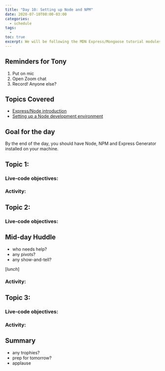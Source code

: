 ```yaml
---
title: "Day 10: Setting up Node and NPM"
date: 2020-07-10T08:00-03:00
categories:
  - schedule
tags:
  - 
toc: true
excerpt: We will be following the MDN Express/Mongoose tutorial modules for the server-side component of this course.
---
```

## Reminders for Tony
1. Put on mic
2. Open Zoom chat
3. Record! Anyone else?

## Topics Covered
- [Express/Node introduction](https://developer.mozilla.org/en-US/docs/Learn/Server-side/Express_Nodejs/Introduction)
- [Setting up a Node development environment](https://developer.mozilla.org/en-US/docs/Learn/Server-side/Express_Nodejs/development_environment)

## Goal for the day
By the end of the day, you should have Node, NPM and Express Generator installed on your machine. 

## Topic 1:

### Live-code objectives:

### Activity: 

## Topic 2: 

### Live-code objectives:

## Mid-day Huddle
- who needs help?
- any pivots?
- any show-and-tell?

[*lunch*]

### Activity: 

## Topic 3:

### Live-code objectives:

### Activity: 

## Summary
- any trophies?
- prep for tomorrow?
- applause